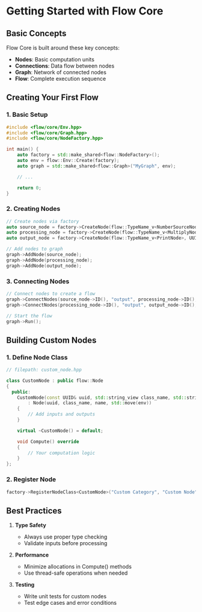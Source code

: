 # Getting Started with Flow Core

## Basic Concepts

Flow Core is built around these key concepts:

- **Nodes**: Basic computation units
- **Connections**: Data flow between nodes
- **Graph**: Network of connected nodes
- **Flow**: Complete execution sequence

## Creating Your First Flow

### 1. Basic Setup

```cpp
#include <flow/core/Env.hpp>
#include <flow/core/Graph.hpp>
#include <flow/core/NodeFactory.hpp>

int main() {
    auto factory = std::make_shared<flow::NodeFactory>();
    auto env = flow::Env::Create(factory);
    auto graph = std::make_shared<flow::Graph>("MyGraph", env);

    // ...

    return 0;
}
```

### 2. Creating Nodes

```cpp
// Create nodes via factory
auto source_node = factory->CreateNode(flow::TypeName_v<NumberSourceNode>, UUID{}, "Source", env);
auto processing_node = factory->CreateNode(flow::TypeName_v<MultiplyNode>, UUID{}, "Multiply", env);
auto output_node = factory->CreateNode(flow::TypeName_v<PrintNode>, UUID{}, "Output", env);

// Add nodes to graph
graph->AddNode(source_node);
graph->AddNode(processing_node);
graph->AddNode(output_node);
```

### 3. Connecting Nodes

```cpp
// Connect nodes to create a flow
graph->ConnectNodes(source_node->ID(), "output", processing_node->ID(), "input");
graph->ConnectNodes(processing_node->ID(), "output", output_node->ID(), "input");

// Start the flow
graph->Run();
```

## Building Custom Nodes

### 1. Define Node Class

```cpp
// filepath: custom_node.hpp

class CustomNode : public flow::Node
{
  public:
    CustomNode(const UUID& uuid, std::string_view class_name, std::string_view name, std::shared_ptr<Env> env)
        : Node(uuid, class_name, name, std::move(env))
    {
        // Add inputs and outputs
    }

    virtual ~CustomNode() = default;

    void Compute() override
    {
        // Your computation logic
    }
};
```

### 2. Register Node

```cpp
factory->RegisterNodeClass<CustomNode>("Custom Category", "Custom Node");
```

## Best Practices

1. **Type Safety**

   - Always use proper type checking
   - Validate inputs before processing

2. **Performance**

   - Minimize allocations in Compute() methods
   - Use thread-safe operations when needed

3. **Testing**
   - Write unit tests for custom nodes
   - Test edge cases and error conditions
